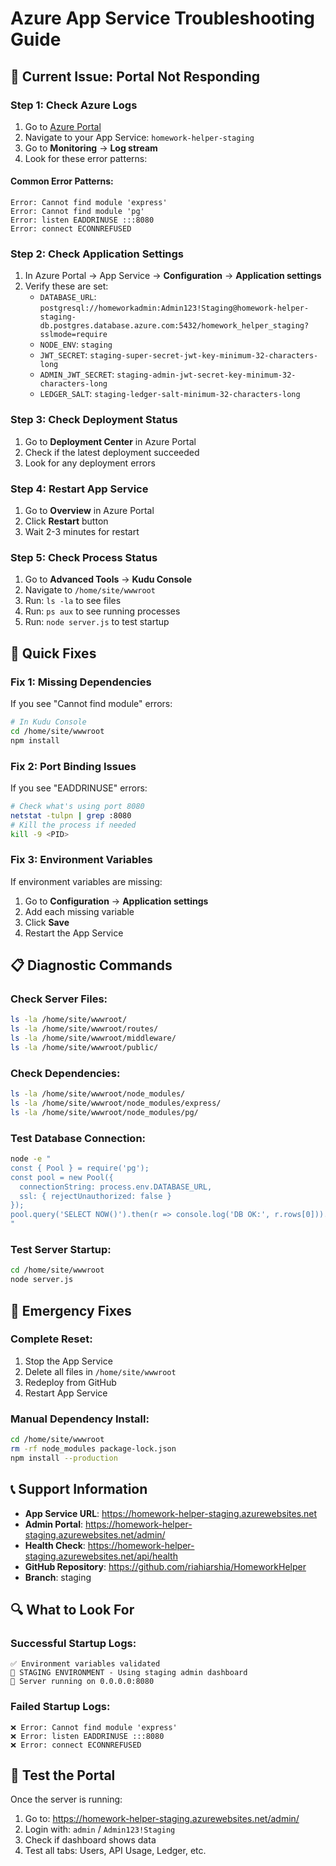 # Azure App Service Troubleshooting Guide

## 🚨 Current Issue: Portal Not Responding

### Step 1: Check Azure Logs
1. Go to [Azure Portal](https://portal.azure.com)
2. Navigate to your App Service: `homework-helper-staging`
3. Go to **Monitoring** → **Log stream**
4. Look for these error patterns:

#### Common Error Patterns:
```
Error: Cannot find module 'express'
Error: Cannot find module 'pg'
Error: listen EADDRINUSE :::8080
Error: connect ECONNREFUSED
```

### Step 2: Check Application Settings
1. In Azure Portal → App Service → **Configuration** → **Application settings**
2. Verify these are set:
   - `DATABASE_URL`: `postgresql://homeworkadmin:Admin123!Staging@homework-helper-staging-db.postgres.database.azure.com:5432/homework_helper_staging?sslmode=require`
   - `NODE_ENV`: `staging`
   - `JWT_SECRET`: `staging-super-secret-jwt-key-minimum-32-characters-long`
   - `ADMIN_JWT_SECRET`: `staging-admin-jwt-secret-key-minimum-32-characters-long`
   - `LEDGER_SALT`: `staging-ledger-salt-minimum-32-characters-long`

### Step 3: Check Deployment Status
1. Go to **Deployment Center** in Azure Portal
2. Check if the latest deployment succeeded
3. Look for any deployment errors

### Step 4: Restart App Service
1. Go to **Overview** in Azure Portal
2. Click **Restart** button
3. Wait 2-3 minutes for restart

### Step 5: Check Process Status
1. Go to **Advanced Tools** → **Kudu Console**
2. Navigate to `/home/site/wwwroot`
3. Run: `ls -la` to see files
4. Run: `ps aux` to see running processes
5. Run: `node server.js` to test startup

## 🔧 Quick Fixes

### Fix 1: Missing Dependencies
If you see "Cannot find module" errors:
```bash
# In Kudu Console
cd /home/site/wwwroot
npm install
```

### Fix 2: Port Binding Issues
If you see "EADDRINUSE" errors:
```bash
# Check what's using port 8080
netstat -tulpn | grep :8080
# Kill the process if needed
kill -9 <PID>
```

### Fix 3: Environment Variables
If environment variables are missing:
1. Go to **Configuration** → **Application settings**
2. Add each missing variable
3. Click **Save**
4. Restart the App Service

## 📋 Diagnostic Commands

### Check Server Files:
```bash
ls -la /home/site/wwwroot/
ls -la /home/site/wwwroot/routes/
ls -la /home/site/wwwroot/middleware/
ls -la /home/site/wwwroot/public/
```

### Check Dependencies:
```bash
ls -la /home/site/wwwroot/node_modules/
ls -la /home/site/wwwroot/node_modules/express/
ls -la /home/site/wwwroot/node_modules/pg/
```

### Test Database Connection:
```bash
node -e "
const { Pool } = require('pg');
const pool = new Pool({
  connectionString: process.env.DATABASE_URL,
  ssl: { rejectUnauthorized: false }
});
pool.query('SELECT NOW()').then(r => console.log('DB OK:', r.rows[0])).catch(e => console.error('DB Error:', e.message));
"
```

### Test Server Startup:
```bash
cd /home/site/wwwroot
node server.js
```

## 🚨 Emergency Fixes

### Complete Reset:
1. Stop the App Service
2. Delete all files in `/home/site/wwwroot`
3. Redeploy from GitHub
4. Restart App Service

### Manual Dependency Install:
```bash
cd /home/site/wwwroot
rm -rf node_modules package-lock.json
npm install --production
```

## 📞 Support Information

- **App Service URL**: https://homework-helper-staging.azurewebsites.net
- **Admin Portal**: https://homework-helper-staging.azurewebsites.net/admin/
- **Health Check**: https://homework-helper-staging.azurewebsites.net/api/health
- **GitHub Repository**: https://github.com/riahiarshia/HomeworkHelper
- **Branch**: staging

## 🔍 What to Look For

### Successful Startup Logs:
```
✅ Environment variables validated
🚧 STAGING ENVIRONMENT - Using staging admin dashboard
🚀 Server running on 0.0.0.0:8080
```

### Failed Startup Logs:
```
❌ Error: Cannot find module 'express'
❌ Error: listen EADDRINUSE :::8080
❌ Error: connect ECONNREFUSED
```

## 📱 Test the Portal

Once the server is running:
1. Go to: https://homework-helper-staging.azurewebsites.net/admin/
2. Login with: `admin` / `Admin123!Staging`
3. Check if dashboard shows data
4. Test all tabs: Users, API Usage, Ledger, etc.
